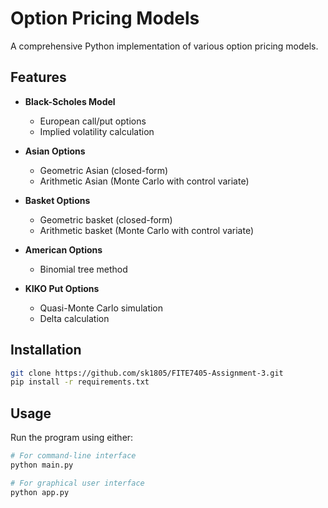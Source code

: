 # Option Pricing Models

A comprehensive Python implementation of various option pricing models.

## Features

- **Black-Scholes Model**
  - European call/put options
  - Implied volatility calculation

- **Asian Options**
  - Geometric Asian (closed-form)
  - Arithmetic Asian (Monte Carlo with control variate)

- **Basket Options**
  - Geometric basket (closed-form)
  - Arithmetic basket (Monte Carlo with control variate)

- **American Options**
  - Binomial tree method

- **KIKO Put Options**
  - Quasi-Monte Carlo simulation
  - Delta calculation

## Installation

```bash
git clone https://github.com/sk1805/FITE7405-Assignment-3.git
pip install -r requirements.txt
```

## Usage

Run the program using either:

```bash
# For command-line interface
python main.py

# For graphical user interface
python app.py
```